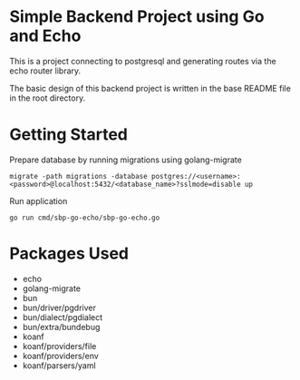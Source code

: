 # Simple Backend Project using Go and Echo

This is a project connecting to postgresql and generating routes via the echo router library.

The basic design of this backend project is written in the base README file in the root directory.

# Getting Started

Prepare database by running migrations using golang-migrate

```
migrate -path migrations -database postgres://<username>:<password>@localhost:5432/<database_name>?sslmode=disable up
```


Run application

```
go run cmd/sbp-go-echo/sbp-go-echo.go
```

# Packages Used

- echo
- golang-migrate
- bun
- bun/driver/pgdriver
- bun/dialect/pgdialect
- bun/extra/bundebug
- koanf
- koanf/providers/file
- koanf/providers/env
- koanf/parsers/yaml